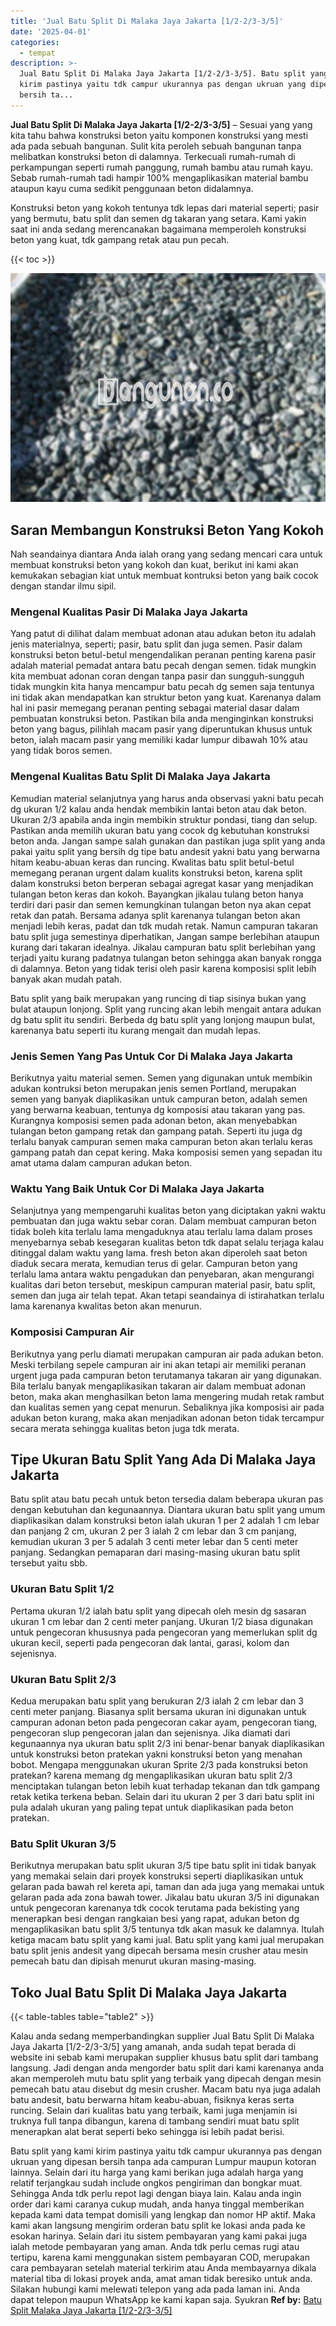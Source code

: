 ```yaml
---
title: 'Jual Batu Split Di Malaka Jaya Jakarta [1/2-2/3-3/5]'
date: '2025-04-01'
categories:
  - tempat
description: >-
  Jual Batu Split Di Malaka Jaya Jakarta [1/2-2/3-3/5]. Batu split yang kami
  kirim pastinya yaitu tdk campur ukurannya pas dengan ukruan yang dipesan
  bersih ta...
---
```


**Jual Batu Split Di Malaka Jaya Jakarta \[1/2-2/3-3/5\]** – Sesuai yang yang kita tahu bahwa konstruksi beton yaitu komponen konstruksi yang mesti ada pada sebuah bangunan. Sulit kita peroleh sebuah bangunan tanpa melibatkan konstruksi beton di dalamnya. Terkecuali rumah-rumah di perkampungan seperti rumah panggung, rumah bambu atau rumah kayu. Sebab rumah-rumah tadi hampir 100% mengaplikasikan material bambu ataupun kayu cuma sedikit penggunaan beton didalamnya.

Konstruksi beton yang kokoh tentunya tdk lepas dari material seperti; pasir yang bermutu, batu split dan semen dg takaran yang setara. Kami yakin saat ini anda sedang merencanakan bagaimana memperoleh konstruksi beton yang kuat, tdk gampang retak atau pun pecah.

{{< toc >}}

![Jual Batu Split Di Malaka Jaya Jakarta [1/2-2/3-3/5]](/images/jual-batu-split-12.png)

## Saran Membangun Konstruksi Beton Yang Kokoh

Nah seandainya diantara Anda ialah orang yang sedang mencari cara untuk membuat konstruksi beton yang kokoh dan kuat, berikut ini kami akan kemukakan sebagian kiat untuk membuat kontruksi beton yang baik cocok dengan standar ilmu sipil.

### Mengenal Kualitas Pasir Di Malaka Jaya Jakarta

Yang patut di dilihat dalam membuat adonan atau adukan beton itu adalah jenis materialnya, seperti; pasir, batu split dan juga semen. Pasir dalam konstruksi beton betul-betul mengendalikan peranan penting karena pasir adalah material pemadat antara batu pecah dengan semen. tidak mungkin kita membuat adonan coran dengan tanpa pasir dan sungguh-sungguh tidak mungkin kita hanya mencampur batu pecah dg semen saja tentunya ini tidak akan mendapatkan kan struktur beton yang kuat. Karenanya dalam hal ini pasir memegang peranan penting sebagai material dasar dalam pembuatan konstruksi beton. Pastikan bila anda menginginkan konstruksi beton yang bagus, pilihlah macam pasir yang diperuntukan khusus untuk beton, ialah macam pasir yang memiliki kadar lumpur dibawah 10% atau yang tidak boros semen.

### Mengenal Kualitas Batu Split Di Malaka Jaya Jakarta

Kemudian material selanjutnya yang harus anda observasi yakni batu pecah dg ukuran 1/2 kalau anda hendak membikin lantai beton atau dak beton. Ukuran 2/3 apabila anda ingin membikin struktur pondasi, tiang dan selup. Pastikan anda memilih ukuran batu yang cocok dg kebutuhan konstruksi beton anda. Jangan sampe salah gunakan dan pastikan juga split yang anda pakai yaitu split yang bersih dg tipe batu andesit yakni batu yang berwarna hitam keabu-abuan keras dan runcing. Kwalitas batu split betul-betul memegang peranan urgent dalam kualits konstruksi beton, karena split dalam konstruksi beton berperan sebagai agregat kasar yang menjadikan tulangan beton keras dan kokoh. Bayangkan jikalau tulang beton hanya terdiri dari pasir dan semen kemungkinan tulangan beton nya akan cepat retak dan patah. Bersama adanya split karenanya tulangan beton akan menjadi lebih keras, padat dan tdk mudah retak. Namun campuran takaran batu split juga semestinya diperhatikan, Jangan sampe berlebihan ataupun kurang dari takaran idealnya. Jikalau campuran batu split berlebihan yang terjadi yaitu kurang padatnya tulangan beton sehingga akan banyak rongga di dalamnya. Beton yang tidak terisi oleh pasir karena komposisi split lebih banyak akan mudah patah.

Batu split yang baik merupakan yang runcing di tiap sisinya bukan yang bulat ataupun lonjong. Split yang runcing akan lebih mengait antara adukan dg batu split itu sendiri. Berbeda dg batu split yang lonjong maupun bulat, karenanya batu seperti itu kurang mengait dan mudah lepas.

### Jenis Semen Yang Pas Untuk Cor Di Malaka Jaya Jakarta

Berikutnya yaitu material semen. Semen yang digunakan untuk membikin adukan kontruksi beton merupakan jenis semen Portland, merupakan semen yang banyak diaplikasikan untuk campuran beton, adalah semen yang berwarna keabuan, tentunya dg komposisi atau takaran yang pas. Kurangnya komposisi semen pada adonan beton, akan menyebabkan tulangan beton gampang retak dan gampang patah. Seperti itu juga dg terlalu banyak campuran semen maka campuran beton akan terlalu keras gampang patah dan cepat kering. Maka komposisi semen yang sepadan itu amat utama dalam campuran adukan beton.

### Waktu Yang Baik Untuk Cor Di Malaka Jaya Jakarta

Selanjutnya yang mempengaruhi kualitas beton yang diciptakan yakni waktu pembuatan dan juga waktu sebar coran. Dalam membuat campuran beton tidak boleh kita terlalu lama mengaduknya atau terlalu lama dalam proses menyebarnya sebab kesegaran kualitas beton tdk dapat selalu terjaga kalau ditinggal dalam waktu yang lama. fresh beton akan diperoleh saat beton diaduk secara merata, kemudian terus di gelar. Campuran beton yang terlalu lama antara waktu pengadukan dan penyebaran, akan mengurangi kualitas dari beton tersebut, meskipun campuran material pasir, batu split, semen dan juga air telah tepat. Akan tetapi seandainya di istirahatkan terlalu lama karenanya kwalitas beton akan menurun.

### Komposisi Campuran Air

Berikutnya yang perlu diamati merupakan campuran air pada adukan beton. Meski terbilang sepele campuran air ini akan tetapi air memiliki peranan urgent juga pada campuran beton terutamanya takaran air yang digunakan. Bila terlalu banyak mengaplikasikan takaran air dalam membuat adonan beton, maka akan menghasilkan beton lama mengering mudah retak rambut dan kualitas semen yang cepat menurun. Sebaliknya jika komposisi air pada adukan beton kurang, maka akan menjadikan adonan beton tidak tercampur secara merata sehingga kualitas beton juga tdk merata.

## Tipe Ukuran Batu Split Yang Ada Di Malaka Jaya Jakarta

Batu split atau batu pecah untuk beton tersedia dalam beberapa ukuran pas dengan kebutuhan dan kegunaannya. Diantara ukuran batu split yang umum diaplikasikan dalam konstruksi beton ialah ukuran 1 per 2 adalah 1 cm lebar dan panjang 2 cm, ukuran 2 per 3 ialah 2 cm lebar dan 3 cm panjang, kemudian ukuran 3 per 5 adalah 3 centi meter lebar dan 5 centi meter panjang. Sedangkan pemaparan dari masing-masing ukuran batu split tersebut yaitu sbb.

### Ukuran Batu Split 1/2

Pertama ukuran 1/2 ialah batu split yang dipecah oleh mesin dg sasaran ukuran 1 cm lebar dan 2 centi meter panjang. Ukuran 1/2 biasa digunakan untuk pengecoran khususnya pada pengecoran yang memerlukan split dg ukuran kecil, seperti pada pengecoran dak lantai, garasi, kolom dan sejenisnya.

### Ukuran Batu Split 2/3

Kedua merupakan batu split yang berukuran 2/3 ialah 2 cm lebar dan 3 centi meter panjang. Biasanya split bersama ukuran ini digunakan untuk campuran adonan beton pada pengecoran cakar ayam, pengecoran tiang, pengecoran slup pengecoran jalan dan sejenisnya. Jika diamati dari kegunaannya nya ukuran batu split 2/3 ini benar-benar banyak diaplikasikan untuk konstruksi beton pratekan yakni konstruksi beton yang menahan bobot. Mengapa menggunakan ukuran Sprite 2/3 pada konstruksi beton pratekan? karena memang dg mengaplikasikan ukuran batu split 2/3 menciptakan tulangan beton lebih kuat terhadap tekanan dan tdk gampang retak ketika terkena beban. Selain dari itu ukuran 2 per 3 dari batu split ini pula adalah ukuran yang paling tepat untuk diaplikasikan pada beton pratekan.

### Batu Split Ukuran 3/5

Berikutnya merupakan batu split ukuran 3/5 tipe batu split ini tidak banyak yang memakai selain dari proyek konstruksi seperti diaplikasikan untuk gelaran pada bawah rel kereta api, taman dan ada juga yang memakai untuk gelaran pada ada zona bawah tower. Jikalau batu ukuran 3/5 ini digunakan untuk pengecoran karenanya tdk cocok terutama pada bekisting yang menerapkan besi dengan rangkaian besi yang rapat, adukan beton dg mengaplikasikan batu split 3/5 tentunya tdk akan masuk ke dalamnya. Itulah ketiga macam batu split yang kami jual. Batu split yang kami jual merupakan batu split jenis andesit yang dipecah bersama mesin crusher atau mesin pemecah batu dan dipisah menurut ukuran masing-masing.

## Toko Jual Batu Split Di Malaka Jaya Jakarta

{{< table-tables table="table2" >}}

Kalau anda sedang memperbandingkan supplier Jual Batu Split Di Malaka Jaya Jakarta \[1/2-2/3-3/5\] yang amanah, anda sudah tepat berada di website ini sebab kami merupakan supplier khusus batu split dari tambang langsung. Jadi dengan anda mengorder batu split dari kami karenanya anda akan memperoleh mutu batu split yang terbaik yang dipecah dengan mesin pemecah batu atau disebut dg mesin crusher. Macam batu nya juga adalah batu andesit, batu berwarna hitam keabu-abuan, fisiknya keras serta runcing. Selain dari kualitas batu yang terbaik, kami juga menjamin isi truknya full tanpa dibangun, karena di tambang sendiri muat batu split menerapkan alat berat seperti beko sehingga isi lebih padat berisi.

Batu split yang kami kirim pastinya yaitu tdk campur ukurannya pas dengan ukruan yang dipesan bersih tanpa ada campuran Lumpur maupun kotoran lainnya. Selain dari itu harga yang kami berikan juga adalah harga yang relatif terjangkau sudah include ongkos pengiriman dan bongkar muat. Sehingga Anda tdk perlu repot lagi dengan biaya lain. Kalau anda ingin order dari kami caranya cukup mudah, anda hanya tinggal memberikan kepada kami data tempat domisili yang lengkap dan nomor HP aktif. Maka kami akan langsung mengirim orderan batu split ke lokasi anda pada ke esokan harinya. Selain dari itu sistem pembayaran yang kami pakai juga ialah metode pembayaran yang aman. Anda tdk perlu cemas rugi atau tertipu, karena kami menggunakan sistem pembayaran COD, merupakan cara pembayaran setelah material terkirim atau Anda membayarnya dikala material tiba di lokasi proyek anda, amat aman tidak beresiko untuk anda. Silakan hubungi kami melewati telepon yang ada pada laman ini. Anda dapat telepon maupun WhatsApp ke kami kapan saja. Syukran
**Ref by:** [Batu Split Malaka Jaya Jakarta [1/2-2/3-3/5]](https://id.wikipedia.org/wiki/Batu)
